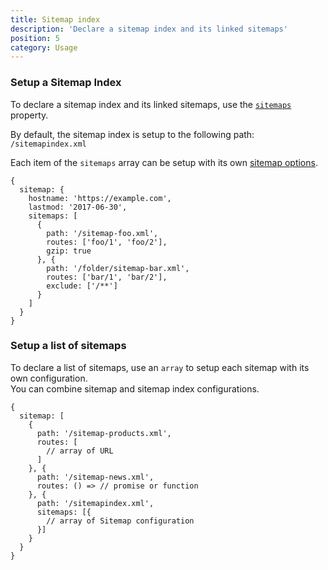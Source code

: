 ```yaml
---
title: Sitemap index
description: 'Declare a sitemap index and its linked sitemaps'
position: 5
category: Usage
---
```


### Setup a Sitemap Index

To declare a sitemap index and its linked sitemaps, use the [`sitemaps`](/usage/sitemap-options#sitemaps---array-of-object) property.

By default, the sitemap index is setup to the following path: `/sitemapindex.xml`  

Each item of the `sitemaps` array can be setup with its own [sitemap options](/usage/sitemap-options).

```js[nuxt.config.js]
{
  sitemap: {
    hostname: 'https://example.com',
    lastmod: '2017-06-30',
    sitemaps: [
      {
        path: '/sitemap-foo.xml',
        routes: ['foo/1', 'foo/2'],
        gzip: true
      }, {
        path: '/folder/sitemap-bar.xml',
        routes: ['bar/1', 'bar/2'],
        exclude: ['/**']
      }
    ]
  }
}
```

### Setup a list of sitemaps

To declare a list of sitemaps, use an `array` to setup each sitemap with its own configuration.  
You can combine sitemap and sitemap index configurations.

```js[nuxt.config.js]
{
  sitemap: [
    {
      path: '/sitemap-products.xml',
      routes: [
        // array of URL
      ]
    }, {
      path: '/sitemap-news.xml',
      routes: () => // promise or function
    }, {
      path: '/sitemapindex.xml',
      sitemaps: [{
        // array of Sitemap configuration
      }]
    }
  }
}
```

